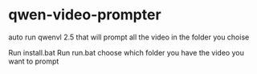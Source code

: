 # qwen-video-prompter
auto run qwenvl 2.5 that will prompt all the video in the folder you choise

Run install.bat
Run run.bat
choose which folder you have the video you want to prompt
